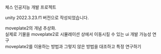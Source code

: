 체스 인공지능 개발 프로젝트

unity 2022.3.23.f1 버전으로 작성되었습니다. 

moveplate2의 개념 추상화.<br>
실제로 기물을 moveplate2로 시뮬레이션 상에서 이동시킬 수 있는 ui 개발 가능성 연구<br>
moveplate2를 이용하는 방법과 그렇지 않은 방법을 대조하고 특정 연구하기
